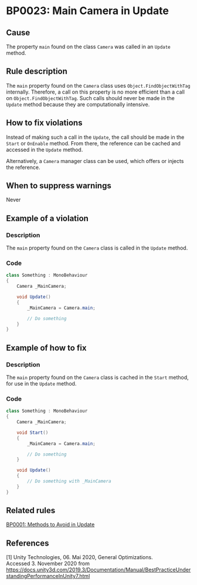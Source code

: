 # BP0023: Main Camera in Update

## Cause

The property `main` found on the class `Camera` was called in an `Update` method.

## Rule description

The `main` property found on the `Camera` class uses `Object.FindObjectWithTag` internally.
Therefore, a call on this property is no more efficient than a call on `Object.FindObjectWithTag`.
Such calls should never be made in the `Update` method because they are computationally intensive.

## How to fix violations

Instead of making such a call in the `Update`, the call should be made in the `Start` or `OnEnable` method.
From there, the reference can be cached and accessed in the `Update` method.

Alternatively, a `Camera` manager class can be used, which offers or injects the reference.

## When to suppress warnings

Never

## Example of a violation

### Description

The `main` property found on the `Camera` class is called in the `Update` method.

### Code

```csharp
class Something : MonoBehaviour
{
    Camera _MainCamera;

    void Update()
    {
        _MainCamera = Camera.main;

        // Do something
    }
}
```

## Example of how to fix

### Description

The `main` property found on the `Camera` class is cached in the `Start` method, for use in the `Update` method.

### Code

```csharp
class Something : MonoBehaviour
{
    Camera _MainCamera;

    void Start()
    {
        _MainCamera = Camera.main;

        // Do something
    }

    void Update() 
    {
        // Do something with _MainCamera
    }
}
```

## Related rules

[BP0001: Methods to Avoid in Update](https://github.com/OliverAmstutz/Best-Practice-Checker/tree/main/Docs/References/BP0001_MethodsToAvoidInUpdate.md)

## References
<a id="1">[1]</a>
Unity Technologies, 06. Mai 2020, General Optimizations. <br /> 
Accessed 3. November 2020 from https://docs.unity3d.com/2019.3/Documentation/Manual/BestPracticeUnderstandingPerformanceInUnity7.html
